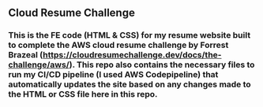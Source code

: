 ## Cloud Resume Challenge
### This is the FE code (HTML & CSS) for my resume website built to complete the AWS cloud resume challenge by Forrest Brazeal (https://cloudresumechallenge.dev/docs/the-challenge/aws/). This repo also contains the necessary files to run my CI/CD pipeline (I used AWS Codepipeline) that automatically updates the site based on any changes made to the HTML or CSS file here in this repo.
